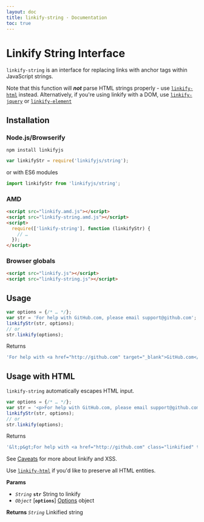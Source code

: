 ```yaml
---
layout: doc
title: linkify-string · Documentation
toc: true
---
```


# Linkify String Interface

`linkify-string` is an interface for replacing links with anchor tags within
JavaScript strings.

Note that this function will ***not*** parse HTML strings properly - use
[`linkify-html`](linkify-html.html) instead. Alternatively, if you're using
linkify with a DOM, use [`linkify-jquery`](linkify-html.html) or
[`linkify-element`](linkify-element.html)


## Installation

### Node.js/Browserify

```
npm install linkifyjs
```

```js
var linkifyStr = require('linkifyjs/string');
```
or with ES6 modules

```js
import linkifyStr from 'linkifyjs/string';
```

### AMD

```html
<script src="linkify.amd.js"></script>
<script src="linkify-string.amd.js"></script>
<script>
  require(['linkify-string'], function (linkifyStr) {
    // …
  });
</script>
```

### Browser globals

```html
<script src="linkify.js"></script>
<script src="linkify-string.js"></script>
```

## Usage

```js
var options = {/* … */};
var str = 'For help with GitHub.com, please email support@github.com';
linkifyStr(str, options);
// or
str.linkify(options);
```

Returns

```js
'For help with <a href="http://github.com" target="_blank">GitHub.com</a>, please email <a href="mailto:support@github.com">support@github.com</a>'
```

## Usage with HTML

`linkify-string` automatically escapes HTML input.

```js
var options = {/* … */};
var str = '<p>For help with GitHub.com, please email support@github.com</p>';
linkifyStr(str, options);
// or
str.linkify(options);
```

Returns

```js
'&lt;p&gt;For help with <a href="http://github.com" class="linkified" target="_blank">GitHub.com</a>, please email <a href="mailto:support@github.com" class="linkified">support@github.com</a>&lt;/p&gt;'
```

See [Caveats](caveats.html#cross-site-scripting) for more about linkify and XSS.

Use [`linkify-html`](linkify-html.html) if you'd like to preserve all HTML
entities.

**Params**

* _`String`_ **`str`** String to linkify
* _`Object`_ [**`options`**] [Options](options.html) object

**Returns** _`String`_ Linkified string
